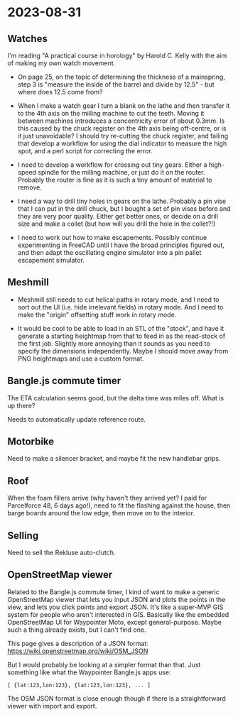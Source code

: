 # 2023-08-31

## Watches

I'm reading "A practical course in horology" by Harold C. Kelly with the aim
of making my own watch movement.

* On page 25, on the topic of determining the thickness of a mainspring,
step 3 is "measure the inside of the barrel and divide by 12.5" - but
where does 12.5 come from?

* When I make a watch gear I turn a blank on the lathe and then transfer it to
the 4th axis on the milling machine to cut the teeth. Moving it between machines
introduces a concentricity error of about 0.3mm. Is this caused by the chuck register on the 4th
axis being off-centre, or is it just unavoidable? I should try re-cutting the
chuck register, and failing that develop a workflow for using the dial indicator
to measure the high spot, and a perl script for correcting the error.

* I need to develop a workflow for crossing out tiny gears. Either a high-speed spindle
for the milling machine, or just do it on the router. Probably the router is fine as it
is such a tiny amount of material to remove.

* I need a way to drill tiny holes in gears on the lathe. Probably a pin vise that I can
put in the drill chuck, but I bought a set of pin vises before and they are very poor
quality. Either get better ones, or decide on a drill size and make a collet (but how
will you drill the hole in the collet?!)

* I need to work out how to make escapements. Possibly continue experimenting in FreeCAD
until I have the broad principles figured out, and then adapt the oscillating engine
simulator into a pin pallet escapement simulator.

## Meshmill

* Meshmill still needs to cut helical paths in rotary mode, and I need to sort out
the UI (i.e. hide irrelevant fields) in rotary mode. And I need to make the "origin"
offsetting stuff work in rotary mode.

* It would be cool to be able to load in an STL of the "stock", and have it generate a
starting heightmap from that to feed in as the read-stock of the first job. Slightly
more annoying than it sounds as you need to specify the dimensions independently. Maybe
I should move away from PNG heightmaps and use a custom format.

## Bangle.js commute timer

The ETA calculation seems good, but the delta time was miles off. What is up there?

Needs to automatically update reference route.

## Motorbike

Need to make a silencer bracket, and maybe fit the new handlebar grips.

## Roof

When the foam fillers arrive (why haven't they arrived yet? I paid for Parcelforce 48, 6 days ago!),
need to fit the flashing against the house, then barge boards around the low edge, then move on
to the interior.

## Selling

Need to sell the Rekluse auto-clutch.

## OpenStreetMap viewer

Related to the Bangle.js commute timer, I kind of want to make a generic OpenStreetMap viewer
that lets you input JSON and plots the points in the view, and lets you click points and export
JSON. It's like a super-MVP GIS system for people who aren't interested in GIS. Basically like
the embedded OpenStreetMap UI for Waypointer Moto, except general-purpose.
Maybe such a thing already exists, but I can't find one.

This page gives a description of a JSON format: https://wiki.openstreetmap.org/wiki/OSM_JSON

But I would probably be looking at a simpler format than that. Just something like what
the Waypointer Bangle.js apps use:

    [ {lat:123,lon:123}, {lat:123,lon:123}, ... ]

The OSM JSON format is close enough though if there is a straightforward viewer with import and export.
